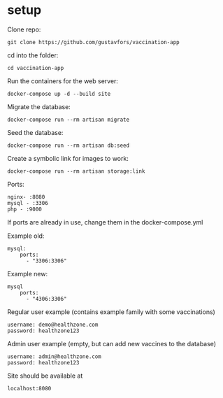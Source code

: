 # setup

Clone repo:
```
git clone https://github.com/gustavfors/vaccination-app
```

cd into the folder:
```
cd vaccination-app
```

Run the containers for the web server:
```
docker-compose up -d --build site
```

Migrate the database:
```
docker-compose run --rm artisan migrate
```

Seed the database:
```
docker-compose run --rm artisan db:seed
```

Create a symbolic link for images to work:
```
docker-compose run --rm artisan storage:link
```

Ports:
```
nginx- :8080
mysql - :3306
php - :9000
```

If ports are already in use, change them in the docker-compose.yml

Example old:
```
mysql:
    ports:
      - "3306:3306"
```

Example new:
```
mysql
    ports:
      - "4306:3306"
```

Regular user example (contains example family with some vaccinations)
```
username: demo@healthzone.com
password: healthzone123
```

Admin user example (empty, but can add new vaccines to the database)
```
username: admin@healthzone.com
password: healthzone123
```

Site should be available at
```
localhost:8080
```
